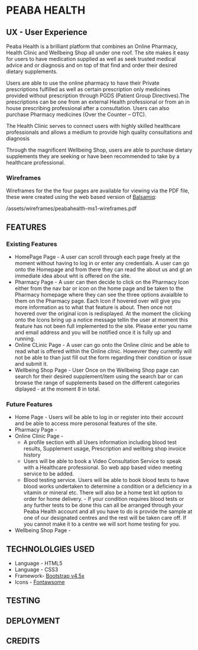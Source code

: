 # PEABA HEALTH

## UX - User Experience
Peaba Health is a brilliant platform that combines an Online Pharmacy, Health Clinic and Wellbeing Shop all under one roof. The site makes it easy for users to have medication supplied as well as seek trusted medical advice and or diagnosis and on top of that find and order their desired dietary supplements. 

Users are able to use the online pharmacy to have their Private prescriptions fulfilled as well as certain prescription only medicines provided without prescription through PGDS (Patient Group Directives).The prescriptions can be one from an external Health professional or from an in house prescribing professional after a consultation. Users can also purchase Pharmacy medicines (Over the Counter – OTC).

 The Health Clinic serves to connect users with highly skilled healthcare professionals and allows a medium to provide high quality consultations and diagnosis   

Through the magnificent Wellbeing Shop, users are able to purchase dietary supplements they are seeking or have been recommended to take by a healthcare professional.

### **Wireframes**
Wireframes for the the four pages are available for viewing via the PDF file, these were created using the web based version of [Balsamiq](https://balsamiq.com/):

/assets/wireframes/peabahealth-ms1-wireframes.pdf

## FEATURES

### **Existing Features**
* HomePage Page - A user can scroll through each page freely at the moment without having to log in or enter any credentials. A user can go onto the Homepage and from there they can read the about us and gt an immediate idea about wht is offered on the site.
* Pharmacy Page - A user can then decide to click on the Pharmacy Icon either from the nav bar or icon on the home page and be taken to the Pharmacy homepage where they can see the three options avaialble to them on the Pharmacy page. Each Icon if hovered over will give you more information as to what that feature is about. Then once not hovered over the original icon is redisplayed. At the moment the clicking onto the Icons bring up a notice message tellin the user at moment this feature has not been full implemented to the site. Please enter you name and email address and you will be notified once it is fully up and running.
* Online CLinic Page - A user can go onto the Online clinic and be able to read what is offered within the Online clinic. Howevrer they currently will not be able to than just fill out the form regarding their condition or issue and submit it.
* Wellbeing Shop Page - User Once on the Wellbeing Shop page can search for their desired supplement/item using the search bar or can browse the range of supplements based on the different categories diplayed - at the moment 8 in total.

### **Future Features**
* Home Page - Users will be able to log in or register into their account and be able to access more perosonal features of the site.
* Pharmacy Page - 
* Online Clinic Page -
    * A profile section with all Users information including blood test results, Supplement usage, Prescription and wellbing shop invoice history
    * Users will be able to book a Video Consultation Service to speak with a Healthcare professional. So web app based video meeting service to be added.
    * Blood testing service. Users will be able to book blood tests to have blood works undertaken to determine a condition or a deficiency in a vitamin or mineral etc. There will also be a home test kit option to order for home delivery. - If your condition requires blood tests or any further tests to be done this can all be arranged through your Peaba Health account and all you have to do is provide the sample at one of our designated centres and the rest will be taken care off. If you cannot make it to a centre we will sort home testing for you.
* Wellbeing Shop Page - 

## TECHNOLOLGIES USED
* Language - HTML5
* Language - CSS3
* Framework- [Bootstrap v4.5x](https://getbootstrap.com/)
* Icons    - [Fontawsome](https://fontawesome.com/)

## TESTING

## DEPLOYMENT

## CREDITS